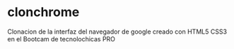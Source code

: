# clonchrome
Clonacion de la interfaz del navegador de google creado con HTML5 CSS3 en el Bootcam de tecnolochicas PRO
